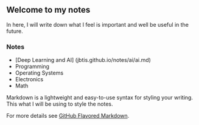 ## Welcome to my notes

In here, I will write down what I feel is important and well be useful in the future.  

### Notes

  - [Deep Learning and AI] (jbtis.github.io/notes/ai/ai.md)
  - Programming
  - Operating Systems
  - Electronics
  - Math

Markdown is a lightweight and easy-to-use syntax for styling your writing. This what I will be using to style the notes.

For more details see [GitHub Flavored Markdown](https://guides.github.com/features/mastering-markdown/).

